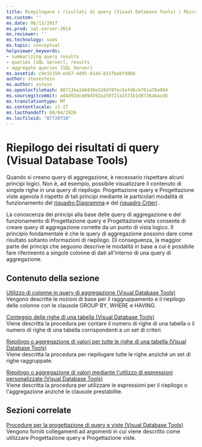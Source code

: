 ```yaml
---
title: Riepilogare i risultati di query (Visual Database Tools) | Microsoft Docs
ms.custom: ''
ms.date: 06/13/2017
ms.prod: sql-server-2014
ms.reviewer: ''
ms.technology: ssms
ms.topic: conceptual
helpviewer_keywords:
- summarizing query results
- queries [SQL Server], results
- aggregate queries [SQL Server]
ms.assetid: c9e15350-ed57-4d95-814d-815fbebfd86b
author: stevestein
ms.author: sstein
ms.openlocfilehash: 08713be2d4439e520df07ec5efd6cb761a78a994
ms.sourcegitcommit: ad4d92dce894592a259721a1571b1d8736abacdb
ms.translationtype: MT
ms.contentlocale: it-IT
ms.lasthandoff: 08/04/2020
ms.locfileid: "87720718"
---
```

# <a name="summarize-query-results-visual-database-tools"></a>Riepilogo dei risultati di query (Visual Database Tools)
  Quando si creano query di aggregazione, è necessario rispettare alcuni principi logici. Non è, ad esempio, possibile visualizzare il contenuto di singole righe in una query di riepilogo. Progettazione query e Progettazione viste agevola il rispetto di tali principi mediante le particolari modalità di funzionamento del [riquadro Diagramma](visual-database-tools.md) e del [riquadro Criteri](criteria-pane-visual-database-tools.md) .  
  
 La conoscenza dei principi alla base delle query di aggregazione e del funzionamento di Progettazione query e Progettazione viste consente di creare query di aggregazione corrette da un punto di vista logico. Il principio fondamentale è che le query di aggregazione possono dare come risultato soltanto informazioni di riepilogo. Di conseguenza, la maggior parte dei principi che seguono descrive le modalità in base a cui è possibile fare riferimento a singole colonne di dati all'interno di una query di aggregazione.  
  
## <a name="in-this-section"></a>Contenuto della sezione  
 [Utilizzo di colonne in query di aggregazione &#40;Visual Database Tools&#41;](work-with-columns-in-aggregate-queries-visual-database-tools.md)  
 Vengono descritte le nozioni di base per il raggruppamento e il riepilogo delle colonne con le clausole GROUP BY, WHERE e HAVING.  
  
 [Conteggio delle righe di una tabella &#40;Visual Database Tools&#41;](count-rows-in-a-table-visual-database-tools.md)  
 Viene descritta la procedura per contare il numero di righe di una tabella o il numero di righe di una tabella corrispondenti a un set di criteri.  
  
 [Riepilogo o aggregazione di valori per tutte le righe di una tabella &#40;Visual Database Tools&#41;](summarize-or-aggregate-values-for-all-rows-in-a-table-visual-database-tools.md)  
 Viene descritta la procedura per riepilogare tutte le righe anziché un set di righe raggruppate.  
  
 [Riepilogo o aggregazione di valori mediante l'utilizzo di espressioni personalizzate &#40;Visual Database Tools&#41;](summarize-or-aggregate-values-using-custom-expressions-visual-database-tools.md)  
 Viene descritta la procedura per utilizzare le espressioni per il riepilogo o l'aggregazione anziché le clausole prestabilite.  
  
## <a name="related-sections"></a>Sezioni correlate  
 [Procedure per la progettazione di query e viste &#40;Visual Database Tools&#41;](design-queries-and-views-how-to-topics-visual-database-tools.md)  
 Vengono forniti collegamenti ad argomenti in cui viene descritto come utilizzare Progettazione query e Progettazione viste.  
  
  
